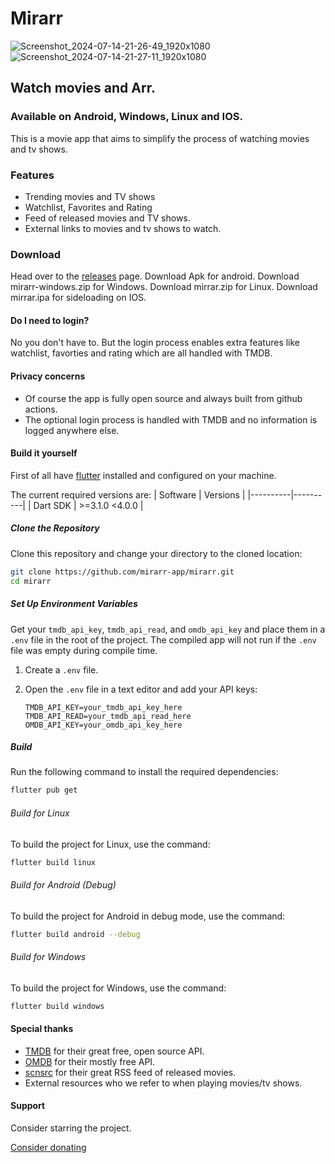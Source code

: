 # Mirarr

![Screenshot_2024-07-14-21-26-49_1920x1080](https://github.com/user-attachments/assets/1a54e640-0972-4fd7-87d2-29eb8780b80e)
![Screenshot_2024-07-14-21-27-11_1920x1080](https://github.com/user-attachments/assets/b9850d12-3c41-4e03-9228-939b3877324a)

## Watch movies and Arr.

### Available on Android, Windows, Linux and IOS.

This is a movie app that aims to simplify the process of watching movies and tv shows.

### Features

- Trending movies and TV shows
- Watchlist, Favorites and Rating
- Feed of released movies and TV shows.
- External links to movies and tv shows to watch.

### Download

Head over to the [releases](https://github.com/mirarr-app/mirarr/releases) page.
Download Apk for android.
Download mirarr-windows.zip for Windows.
Download mirrar.zip for Linux.
Download mirrar.ipa for sideloading on IOS.

#### Do I need to login?

No you don't have to. But the login process enables extra features like watchlist, favorties and rating which are all handled with TMDB.

#### Privacy concerns

- Of course the app is fully open source and always built from github actions.
- The optional login process is handled with TMDB and no information is logged anywhere else.

#### Build it yourself

First of all have [flutter]([https://docs.flutter.dev/get-started/install) installed and configured on your machine.

The current required versions are:
| Software | Versions |
|----------|----------|
| Dart SDK | >=3.1.0 <4.0.0 |

##### Clone the Repository

Clone this repository and change your directory to the cloned location:

```sh
git clone https://github.com/mirarr-app/mirarr.git
cd mirarr
```

##### Set Up Environment Variables

Get your `tmdb_api_key`, `tmdb_api_read`, and `omdb_api_key` and place them in a `.env` file in the root of the project. The compiled app will not run if the `.env` file was empty during compile time.

1. Create a `.env` file.

2. Open the `.env` file in a text editor and add your API keys:

   ```env
   TMDB_API_KEY=your_tmdb_api_key_here
   TMDB_API_READ=your_tmdb_api_read_here
   OMDB_API_KEY=your_omdb_api_key_here
   ```

##### Build

Run the following command to install the required dependencies:

```sh
flutter pub get
```

###### Build for Linux

To build the project for Linux, use the command:

```sh
flutter build linux
```

###### Build for Android (Debug)

To build the project for Android in debug mode, use the command:

```sh
flutter build android --debug
```

###### Build for Windows

To build the project for Windows, use the command:

```sh
flutter build windows
```

#### Special thanks

- [TMDB](https://www.themoviedb.org/) for their great free, open source API.
- [OMDB](http://www.omdbapi.com/) for their mostly free API.
- [scnsrc](https://scnsrc.me/) for their great RSS feed of released movies.
- External resources who we refer to when playing movies/tv shows.


#### Support
Consider starring the project.

[Consider donating](https://github.com/mirarr-app/mirarr/blob/main/DONATION.md)

